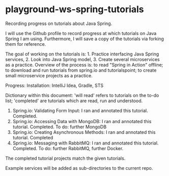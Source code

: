 # playground-ws-spring-tutorials
Recording progress on tutorials about Java Spring. 

I will use the Github profile to record progress at which tutorials on Java Spring I am using. Furthermore, I will save a copy of the tutorials via forking them for reference. 

The goal of working on the tutorials is: 1. Practice interfacing Java Spring services, 2. Look into Java Spring model, 3. Create several microservices as a practice. Overview of the process is: to read "Spring in Action" offline; to download and run tutorials from spring.io and tutorialspoint; to create small microservice projects as a practice.

Progress: 
Installation: IntelliJ Idea, Gradle, STS


Dictionary within this document: 'will read' refers to tutorials on the to-do list; 'completed' are tutorials which are read, run and understood. 
1. Spring.io: Validating Form Input: I ran and annotated this tutorial. Completed.
2. Spring.io: Accessing Data with MongoDB: I ran and annotated this tutorial. Completed. To do: further MongoDB
3. Spring.io: Creating Asynchronous Methods: I ran and annotated this tutorial. Completed 
4. Spring.io: Messaging with RabbitMQ:  I ran and annotated this tutorial. Completed. To do: further RabbitMQ, further Docker.

The completed tutorial projects match the given tutorials. 

Example services will be added as sub-directories to the current repo. 
